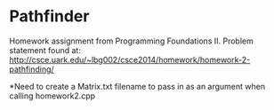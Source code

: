 # Pathfinder
Homework assignment from Programming Foundations II. Problem statement found at:
http://csce.uark.edu/~lbg002/csce2014/homework/homework-2-pathfinding/

*Need to create a Matrix.txt filename to pass in as an argument when calling homework2.cpp
